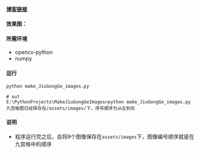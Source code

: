 #### [博客链接](https://www.cnblogs.com/shiwanghualuo/p/13562491.html)

#### 效果图：


#### 所需环境

- opencv-python
- numpy

#### 运行

```shell
python make_JiuGongGe_images.py

# out
E:\PythonProjects\MakeJiuGongGeImages>python make_JiuGongGe_images.py
九宫格图已经保存在/assets/images/下，序号顺序为从左到右
```

#### 说明

- 程序运行完之后，会将9个图像保存在`assets/images`下，图像编号顺序就是在九宫格中的顺序
